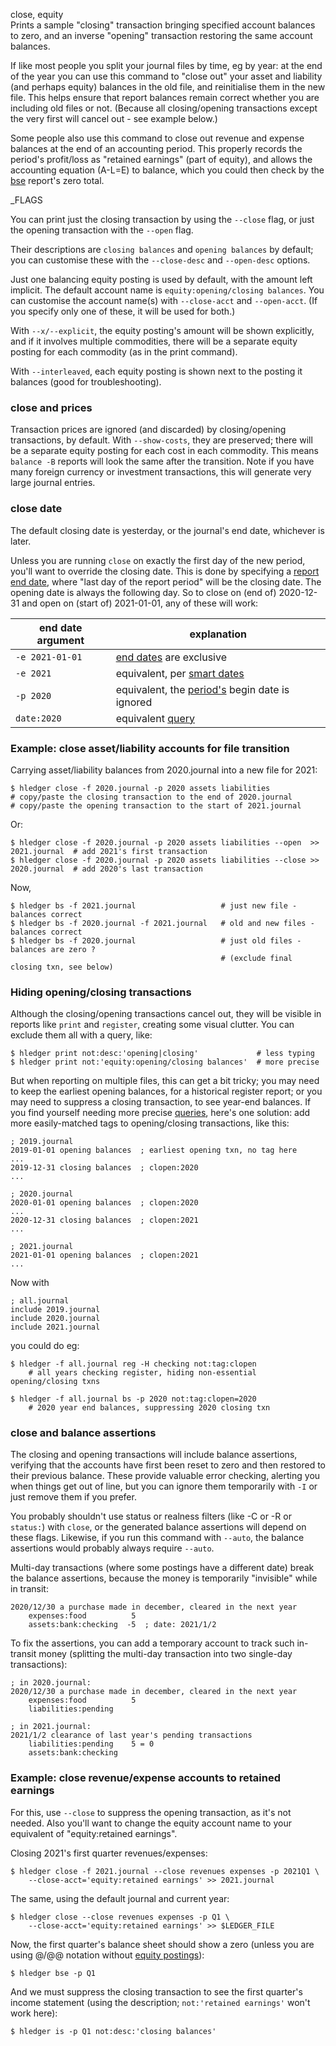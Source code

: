 close, equity\
Prints a sample "closing" transaction bringing specified account balances to zero,
and an inverse "opening" transaction restoring the same account balances.

If like most people you split your journal files by time, eg by year:
at the end of the year you can use this command to "close out" your 
asset and liability (and perhaps equity) balances in the old file, and reinitialise them in the new file.
This helps ensure that report balances remain correct whether you are including old files or not.
(Because all closing/opening transactions except the very first will cancel out - see example below.)

Some people also use this command to close out revenue and expense balances at the end of an accounting period.
This properly records the period's profit/loss as "retained earnings" (part of equity),
and allows the accounting equation (A-L=E) to balance, 
which you could then check by the [bse](#balancesheetequity) report's zero total.

_FLAGS

You can print just the closing transaction by using the `--close` flag,
or just the opening transaction with the `--open` flag.

Their descriptions are `closing balances` and `opening balances` by default;
you can customise these with the `--close-desc` and `--open-desc` options.

Just one balancing equity posting is used by default, with the amount left implicit.
The default account name is `equity:opening/closing balances`.
You can customise the account name(s) with `--close-acct` and `--open-acct`.
(If you specify only one of these, it will be used for both.)

With `--x/--explicit`, the equity posting's amount will be shown explicitly,
and if it involves multiple commodities, there will be a separate equity posting for each commodity
(as in the print command).

With `--interleaved`, each equity posting is shown next to the posting it balances 
(good for troubleshooting).

### close and prices

Transaction prices are ignored (and discarded) by closing/opening transactions, by default.
With `--show-costs`, they are preserved;
there will be a separate equity posting for each cost in each commodity.
This means `balance -B` reports will look the same after the transition.
Note if you have many foreign currency or investment transactions,
this will generate very large journal entries.

### close date

The default closing date is yesterday, or the journal's end date, whichever is later.

Unless you are running `close` on exactly the first day of the new period, 
you'll want to override the closing date. 
This is done by specifying a [report end date](#report-start--end-date),
where "last day of the report period" will be the closing date.
The opening date is always the following day.
So to close on (end of) 2020-12-31 and open on (start of) 2021-01-01, any of these will work:

| end date argument | explanation
|-------------------|----------------------------------------------------------------------
| `-e 2021-01-01`   | [end dates](#report-start--end-date) are exclusive
| `-e 2021`         | equivalent, per [smart dates](#smart-dates) 
| `-p 2020`         | equivalent, the [period's](#period-expressions) begin date is ignored 
| `date:2020`       | equivalent [query](#queries)

### Example: close asset/liability accounts for file transition

Carrying asset/liability balances from 2020.journal into a new file for 2021:

```shell
$ hledger close -f 2020.journal -p 2020 assets liabilities
# copy/paste the closing transaction to the end of 2020.journal
# copy/paste the opening transaction to the start of 2021.journal
```

Or:

```shell
$ hledger close -f 2020.journal -p 2020 assets liabilities --open  >> 2021.journal  # add 2021's first transaction
$ hledger close -f 2020.journal -p 2020 assets liabilities --close >> 2020.journal  # add 2020's last transaction
```

Now,

```shell
$ hledger bs -f 2021.journal                   # just new file - balances correct
$ hledger bs -f 2020.journal -f 2021.journal   # old and new files - balances correct
$ hledger bs -f 2020.journal                   # just old files - balances are zero ?
                                               # (exclude final closing txn, see below)
```

### Hiding opening/closing transactions

Although the closing/opening transactions cancel out, they will be visible in reports like `print` and `register`, 
creating some visual clutter. You can exclude them all with a query, like:

```shell
$ hledger print not:desc:'opening|closing'             # less typing
$ hledger print not:'equity:opening/closing balances'  # more precise
```

But when reporting on multiple files, this can get a bit tricky;
you may need to keep the earliest opening balances, for a historical register report;
or you may need to suppress a closing transaction, to see year-end balances.
If you find yourself needing more precise [queries](#queries), here's one solution:
add more easily-matched tags to opening/closing transactions, like this:

```journal
; 2019.journal
2019-01-01 opening balances  ; earliest opening txn, no tag here
...
2019-12-31 closing balances  ; clopen:2020
...
```
```journal
; 2020.journal
2020-01-01 opening balances  ; clopen:2020
...
2020-12-31 closing balances  ; clopen:2021
...
```
```journal
; 2021.journal
2021-01-01 opening balances  ; clopen:2021
...
```

Now with
```journal
; all.journal
include 2019.journal
include 2020.journal
include 2021.journal
```
you could do eg:
```shell
$ hledger -f all.journal reg -H checking not:tag:clopen
    # all years checking register, hiding non-essential opening/closing txns

$ hledger -f all.journal bs -p 2020 not:tag:clopen=2020
    # 2020 year end balances, suppressing 2020 closing txn

```

### close and balance assertions

The closing and opening transactions will include balance assertions, 
verifying that the accounts have first been reset to zero and then restored to their previous balance.
These provide valuable error checking, alerting you when things get out of line,
but you can ignore them temporarily with `-I` or just remove them if you prefer.

You probably shouldn't use status or realness filters (like -C or -R or `status:`) with `close`, 
or the generated balance assertions will depend on these flags.
Likewise, if you run this command with `--auto`, the balance assertions would probably always require `--auto`.

Multi-day transactions (where some postings have a different date) break the balance assertions,
because the money is temporarily "invisible" while in transit:

```journal
2020/12/30 a purchase made in december, cleared in the next year
    expenses:food          5
    assets:bank:checking  -5  ; date: 2021/1/2
```

To fix the assertions, you can add a temporary account to track such in-transit money
(splitting the multi-day transaction into two single-day transactions):

```journal
; in 2020.journal:
2020/12/30 a purchase made in december, cleared in the next year
    expenses:food          5
    liabilities:pending

; in 2021.journal:
2021/1/2 clearance of last year's pending transactions
    liabilities:pending    5 = 0
    assets:bank:checking
```

### Example: close revenue/expense accounts to retained earnings

For this, use `--close` to suppress the opening transaction, as it's not needed.
Also you'll want to change the equity account name to your equivalent of 
"equity:retained earnings".

Closing 2021's first quarter revenues/expenses:
 
```shell
$ hledger close -f 2021.journal --close revenues expenses -p 2021Q1 \
    --close-acct='equity:retained earnings' >> 2021.journal
```

The same, using the default journal and current year:

```shell
$ hledger close --close revenues expenses -p Q1 \
    --close-acct='equity:retained earnings' >> $LEDGER_FILE
```

Now, the first quarter's balance sheet should show a zero
(unless you are using @/@@ notation without [equity postings](/investments.html#a-more-correct-entry)):

```shell
$ hledger bse -p Q1
```

And we must suppress the closing transaction to see the first quarter's income statement
(using the description; `not:'retained earnings'` won't work here):
```shell
$ hledger is -p Q1 not:desc:'closing balances'
```
